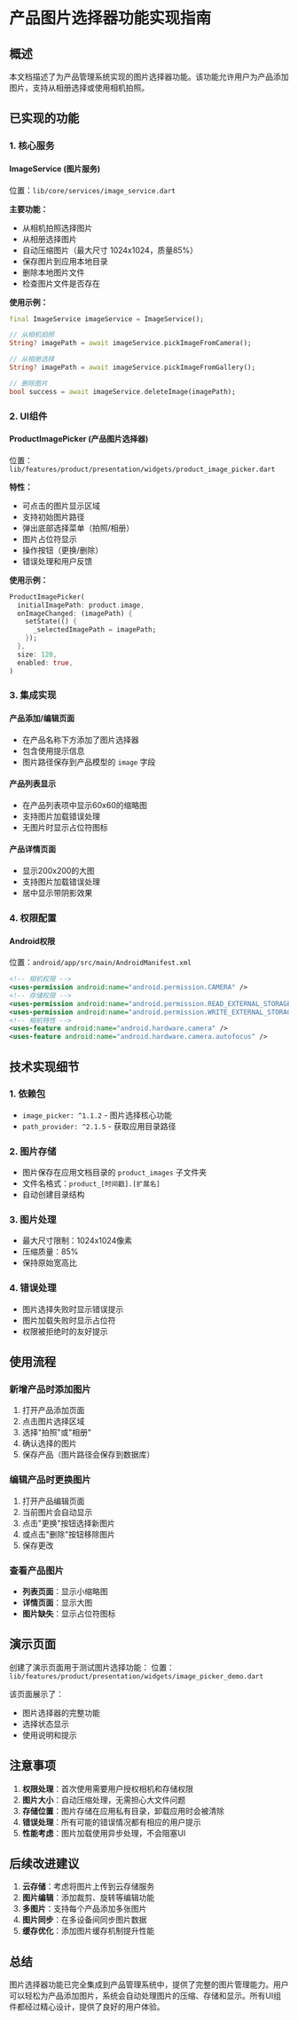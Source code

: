 # 产品图片选择器功能实现指南

## 概述

本文档描述了为产品管理系统实现的图片选择器功能。该功能允许用户为产品添加图片，支持从相册选择或使用相机拍照。

## 已实现的功能

### 1. 核心服务

#### ImageService (图片服务)
位置：`lib/core/services/image_service.dart`

**主要功能：**
- 从相机拍照选择图片
- 从相册选择图片  
- 自动压缩图片（最大尺寸 1024x1024，质量85%）
- 保存图片到应用本地目录
- 删除本地图片文件
- 检查图片文件是否存在

**使用示例：**
```dart
final ImageService imageService = ImageService();

// 从相机拍照
String? imagePath = await imageService.pickImageFromCamera();

// 从相册选择
String? imagePath = await imageService.pickImageFromGallery();

// 删除图片
bool success = await imageService.deleteImage(imagePath);
```

### 2. UI组件

#### ProductImagePicker (产品图片选择器)
位置：`lib/features/product/presentation/widgets/product_image_picker.dart`

**特性：**
- 可点击的图片显示区域
- 支持初始图片路径
- 弹出底部选择菜单（拍照/相册）
- 图片占位符显示
- 操作按钮（更换/删除）
- 错误处理和用户反馈

**使用示例：**
```dart
ProductImagePicker(
  initialImagePath: product.image,
  onImageChanged: (imagePath) {
    setState(() {
      _selectedImagePath = imagePath;
    });
  },
  size: 120,
  enabled: true,
)
```

### 3. 集成实现

#### 产品添加/编辑页面
- 在产品名称下方添加了图片选择器
- 包含使用提示信息
- 图片路径保存到产品模型的 `image` 字段

#### 产品列表显示
- 在产品列表项中显示60x60的缩略图
- 支持图片加载错误处理
- 无图片时显示占位符图标

#### 产品详情页面  
- 显示200x200的大图
- 支持图片加载错误处理
- 居中显示带阴影效果

### 4. 权限配置

#### Android权限
位置：`android/app/src/main/AndroidManifest.xml`

```xml
<!-- 相机权限 -->
<uses-permission android:name="android.permission.CAMERA" />
<!-- 存储权限 -->
<uses-permission android:name="android.permission.READ_EXTERNAL_STORAGE" />
<uses-permission android:name="android.permission.WRITE_EXTERNAL_STORAGE" />
<!-- 相机特性 -->
<uses-feature android:name="android.hardware.camera" />
<uses-feature android:name="android.hardware.camera.autofocus" />
```

## 技术实现细节

### 1. 依赖包
- `image_picker: ^1.1.2` - 图片选择核心功能
- `path_provider: ^2.1.5` - 获取应用目录路径

### 2. 图片存储
- 图片保存在应用文档目录的 `product_images` 子文件夹
- 文件名格式：`product_[时间戳].[扩展名]`
- 自动创建目录结构

### 3. 图片处理
- 最大尺寸限制：1024x1024像素
- 压缩质量：85%
- 保持原始宽高比

### 4. 错误处理
- 图片选择失败时显示错误提示
- 图片加载失败时显示占位符
- 权限被拒绝时的友好提示

## 使用流程

### 新增产品时添加图片
1. 打开产品添加页面
2. 点击图片选择区域
3. 选择"拍照"或"相册"
4. 确认选择的图片
5. 保存产品（图片路径会保存到数据库）

### 编辑产品时更换图片
1. 打开产品编辑页面
2. 当前图片会自动显示
3. 点击"更换"按钮选择新图片
4. 或点击"删除"按钮移除图片
5. 保存更改

### 查看产品图片
- **列表页面**：显示小缩略图
- **详情页面**：显示大图
- **图片缺失**：显示占位符图标

## 演示页面

创建了演示页面用于测试图片选择功能：
位置：`lib/features/product/presentation/widgets/image_picker_demo.dart`

该页面展示了：
- 图片选择器的完整功能
- 选择状态显示
- 使用说明和提示

## 注意事项

1. **权限处理**：首次使用需要用户授权相机和存储权限
2. **图片大小**：自动压缩处理，无需担心大文件问题
3. **存储位置**：图片存储在应用私有目录，卸载应用时会被清除
4. **错误处理**：所有可能的错误情况都有相应的用户提示
5. **性能考虑**：图片加载使用异步处理，不会阻塞UI

## 后续改进建议

1. **云存储**：考虑将图片上传到云存储服务
2. **图片编辑**：添加裁剪、旋转等编辑功能
3. **多图片**：支持每个产品添加多张图片
4. **图片同步**：在多设备间同步图片数据
5. **缓存优化**：添加图片缓存机制提升性能

## 总结

图片选择器功能已完全集成到产品管理系统中，提供了完整的图片管理能力。用户可以轻松为产品添加图片，系统会自动处理图片的压缩、存储和显示。所有UI组件都经过精心设计，提供了良好的用户体验。
